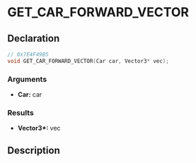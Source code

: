 # GET_CAR_FORWARD_VECTOR

## Declaration
```cpp
// 0x7E4F49B5
void GET_CAR_FORWARD_VECTOR(Car car, Vector3* vec);
```

### Arguments
- **Car:** car

### Results
- **Vector3\*:** vec

## Description
